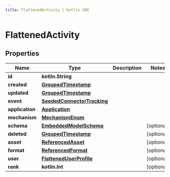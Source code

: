 ```yaml
---
title: FlattenedActivity | Kotlin SDK
---
```



# FlattenedActivity

## Properties
Name | Type | Description | Notes
------------ | ------------- | ------------- | -------------
**id** | **kotlin.String** |  | 
**created** | [**GroupedTimestamp**](GroupedTimestamp) |  | 
**updated** | [**GroupedTimestamp**](GroupedTimestamp) |  | 
**event** | [**SeededConnectorTracking**](SeededConnectorTracking) |  | 
**application** | [**Application**](Application) |  | 
**mechanism** | [**MechanismEnum**](MechanismEnum) |  | 
**schema** | [**EmbeddedModelSchema**](EmbeddedModelSchema) |  |  [optional]
**deleted** | [**GroupedTimestamp**](GroupedTimestamp) |  |  [optional]
**asset** | [**ReferencedAsset**](ReferencedAsset) |  |  [optional]
**format** | [**ReferencedFormat**](ReferencedFormat) |  |  [optional]
**user** | [**FlattenedUserProfile**](FlattenedUserProfile) |  |  [optional]
**rank** | **kotlin.Int** |  |  [optional]



